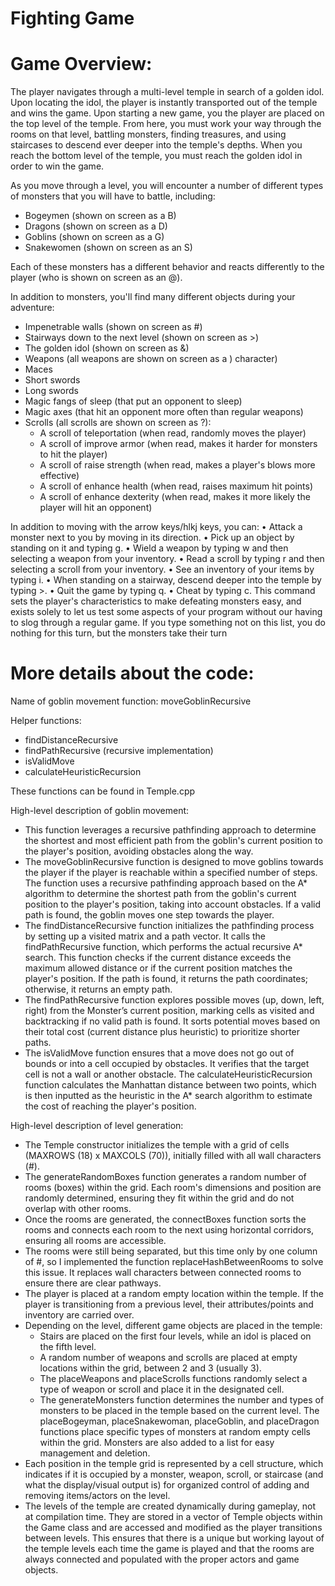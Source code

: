 # Fighting Game

# Game Overview:
The player navigates through a multi-level temple in search of a golden idol. Upon locating the idol, the player is instantly transported out of the temple and wins the game. Upon starting a new game, you the player are placed on the top level of the temple. From here, you must work your way through the rooms on that level, battling monsters, finding treasures, and using staircases to descend ever deeper into the temple's depths. When you reach the bottom level of the temple, you must reach the golden idol in order to win the game.

As you move through a level, you will encounter a number of different types of monsters that you will have to battle, including:
-	Bogeymen (shown on screen as a B)
-	Dragons (shown on screen as a D)
-	Goblins (shown on screen as a G)
-	Snakewomen (shown on screen as an S)
  
Each of these monsters has a different behavior and reacts differently to the player (who is shown on screen as an @). 

In addition to monsters, you'll find many different objects during your adventure:
-	Impenetrable walls (shown on screen as #)
-	Stairways down to the next level (shown on screen as >)
-	The golden idol (shown on screen as &)
-	Weapons (all weapons are shown on screen as a ) character)
-	Maces
-	Short swords
-	Long swords
-	Magic fangs of sleep (that put an opponent to sleep)
-	Magic axes (that hit an opponent more often than regular weapons)
- Scrolls (all scrolls are shown on screen as ?):
  - A scroll of teleportation (when read, randomly moves the player)
  - A scroll of improve armor (when read, makes it harder for monsters to hit the player)
  - A scroll of raise strength (when read, makes a player's blows more effective)
  - A scroll of enhance health (when read, raises maximum hit points)
  - A scroll of enhance dexterity (when read, makes it more likely the player will hit an opponent)

In addition to moving with the arrow keys/hlkj keys, you can:
•	Attack a monster next to you by moving in its direction.
•	Pick up an object by standing on it and typing g.
•	Wield a weapon by typing w and then selecting a weapon from your inventory.
•	Read a scroll by typing r and then selecting a scroll from your inventory.
•	See an inventory of your items by typing i.
•	When standing on a stairway, descend deeper into the temple by typing >.
•	Quit the game by typing q.
•	Cheat by typing c. This command sets the player's characteristics to make defeating monsters easy, and exists solely to let us test some aspects of your program without our having to slog through a regular game.
If you type something not on this list, you do nothing for this turn, but the monsters take their turn

# More details about the code:

Name of goblin movement function: moveGoblinRecursive

Helper functions:
- findDistanceRecursive  
- findPathRecursive (recursive implementation)
- isValidMove
- calculateHeuristicRecursion

These functions can be found in Temple.cpp 

High-level description of goblin movement:
- This function leverages a recursive pathfinding approach to determine the shortest and most efficient path from the goblin's current position to the player's position, avoiding obstacles along the way.
- The moveGoblinRecursive function is designed to move goblins towards the player if the player is reachable within a specified number of steps. The function uses a recursive pathfinding approach based on the A* algorithm to determine the shortest path from the goblin's current position to the player's position, taking into account obstacles. If a valid path is found, the goblin moves one step towards the player.
- The findDistanceRecursive function initializes the pathfinding process by setting up a visited matrix and a path vector. It calls the findPathRecursive function, which performs the actual recursive A* search. This function checks if the current distance exceeds the maximum allowed distance or if the current position matches the player's position. If the path is found, it returns the path coordinates; otherwise, it returns an empty path.
- The findPathRecursive function explores possible moves (up, down, left, right) from the Monster’s current position, marking cells as visited and backtracking if no valid path is found. It sorts potential moves based on their total cost (current distance plus heuristic) to prioritize shorter paths.
- The isValidMove function ensures that a move does not go out of bounds or into a cell occupied by obstacles. It verifies that the target cell is not a wall or another obstacle. The calculateHeuristicRecursion function calculates the Manhattan distance between two points, which is then inputted as the heuristic in the A* search algorithm to estimate the cost of reaching the player's position.



High-level description of level generation:
- The Temple constructor initializes the temple with a grid of cells (MAXROWS (18) x MAXCOLS (70)), initially filled with all wall characters (#).
- The generateRandomBoxes function generates a random number of rooms (boxes) within the grid. Each room's dimensions and position are randomly determined, ensuring they fit within the grid and do not overlap with other rooms.
- Once the rooms are generated, the connectBoxes function sorts the rooms and connects each room to the next using horizontal corridors, ensuring all rooms are accessible.
- The rooms were still being separated, but this time only by one column of #, so I implemented the function replaceHashBetweenRooms to solve this issue. It replaces wall characters between connected rooms to ensure there are clear pathways.
- The player is placed at a random empty location within the temple. If the player is transitioning from a previous level, their attributes/points and inventory are carried over.
- Depending on the level, different game objects are placed in the temple:
  - Stairs are placed on the first four levels, while an idol is placed on the fifth level.
  - A random number of weapons and scrolls are placed at empty locations within the grid, between 2 and 3 (usually 3).
  - The placeWeapons and placeScrolls functions randomly select a type of weapon or scroll and place it in the designated cell.
  - The generateMonsters function determines the number and types of monsters to be placed in the temple based on the current level. The placeBogeyman, placeSnakewoman, placeGoblin, and placeDragon functions place specific types of monsters at random empty cells within the grid. Monsters are also added to a list for easy management and deletion.
- Each position in the temple grid is represented by a cell structure, which indicates if it is occupied by a monster, weapon, scroll, or staircase (and what the display/visual output is) for organized control of adding and removing items/actors on the level.
- The levels of the temple are created dynamically during gameplay, not at compilation time. They are stored in a vector of Temple objects within the Game class and are accessed and modified as the player transitions between levels. This ensures that there is a unique but working layout of the temple levels each time the game is played and that the rooms are always connected and populated with the proper actors and game objects.
